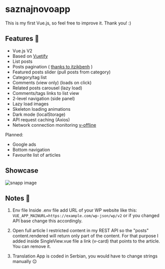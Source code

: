 # saznajnovoapp
This is my first Vue.js, so feel free to improve it. Thank you! :)

## Features :cake:
- Vue.js V2
- Based on [Vuetify](https://vuetifyjs.com/)
- List posts
- Posts pagination ( [thanks to itzikbenh](https://gist.github.com/itzikbenh/90918f44b3f871d206e6f5dddaabcc49) )
- Featured posts slider (pull posts from category)
- Category/tag list
- Comments (view only) (loads on click)
- Related posts carousel (lazy load)
- Comments/tags links to list view
- 2-level navigation (side panel)
- Lazy load images
- Skeleton loading animations
- Dark mode (localStorage)
- API request caching (Axios)
- Network connection monitoring [v-offline](https://www.npmjs.com/package/v-offline)

Planned:
- Google ads
- Bottom navigation
- Favourite list of articles

## Showcase
![snapp image](https://i.imgur.com/djxibda.png)

## Notes :thought_balloon:
1) Env file
Inside .env file add URL of your WP website like this:
```VUE_APP_MAINURL=https://example.com/wp-json/wp/v2```
or if you changed API base change this accordingly.

2) Open full article
I restricted content in my REST API so the "posts" content.rendered will return only part of the content. For that purpose I added inside SingleView.vue file a link (v-card) that points to the article. You can remove it.

3) Translation
App is coded in Serbian, you would have to change strings manually :neutral_face:
